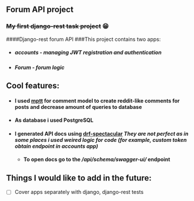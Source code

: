 ## **Forum API project**
### ~~My first django-rest task project~~  😁 
####Django-rest forum API
###This project contains two apps:
* ##### *accounts* - managing JWT registration and authentication
* ##### *Forum* - forum logic
## Cool features:
* #### I used [mptt](https://github.com/django-mptt/django-mptt) for comment model to create reddit-like comments for posts and decrease amount of queries to database
* #### As database i used PostgreSQL
* #### I generated API docs using [drf-spectacular](https://github.com/tfranzel/drf-spectacular) ***They are not perfect as in some places i used weired logic for code (for example, custom token obtain endpoint in accounts app)***
    * #### To open docs go to the _/api/schema/swagger-ui/_ endpoint
    
## Things I would like to add in the future:
- [ ] Cover apps separately  with django, django-rest tests
    

